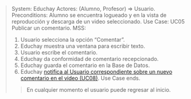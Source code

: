 > System: Educhay
> Actores: (Alumno, Profesor) => Usuario.
> Preconditions: Alumno se encuentra logueado y en la vista de reproducción y descarga de un video seleccionado.
> Use Case: UC05 Publicar un comentario.
> MSS:
> 1. Usuario selecciona la opción “Comentar”.
> 2. Educhay muestra una ventana para escribir texto.
> 3. Usuario escribe el comentario.
> 4. Educhay da conformidad de comentario recepcionado.
> 5. Educhay guarda el comentario en la Base de Datos.
> 6. Educhay [notifica al Usuario correspondiente sobre un nuevo comentario en el video (UC08)](UC08.md).
> Use Case ends.
>> En cualquier momento el usuario puede regresar al inicio.